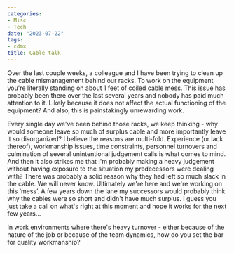 ```yaml
---
categories:
- Misc
- Tech
date: "2023-07-22"
tags:
- cdmx
title: Cable talk
---
```


Over the last couple weeks, a colleague and I have been trying to clean up the cable mismanagement behind our racks. To work on the equipment you're literally standing on about 1 feet of coiled cable mess. This issue has probably been there over the last several years and nobody has paid much attention to it. Likely because it does not affect the actual functioning of the equipment? And also, this is painstakingly unrewarding work.

Every single day we've been behind those racks, we keep thinking - why would someone leave so much of surplus cable and more importantly leave it so disorganized? I believe the reasons are multi-fold. Experience (or lack thereof), workmanship issues, time constraints, personnel turnovers and culmination of several unintentional judgement calls is what comes to mind. And then it also strikes me that I'm probably making a heavy judgement without having exposure to the situation my predecessors were dealing with? There was probably a solid reason why they had left so much slack in the cable. We will never know. Ultimately we're here and we're working on this ‘mess’. A few years down the lane my successors would probably think why the cables were so short and didn't have much surplus. I guess you just take a call on what's right at this moment and hope it works for the next few years…

In work environments where there's heavy turnover - either because of the nature of the job or because of the team dynamics, how do you set the bar for quality workmanship?
